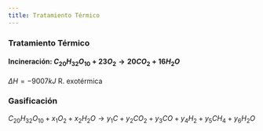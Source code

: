 ```yaml
---
title: Tratamiento Térmico
---
```


### Tratamiento Térmico

#### Incineración: $C_{20}H_{32}O_{10} + 23O_2 \rightarrow 20CO_2 + 16H_{2}O$

$\Delta H = -9007 kJ$ R. exotérmica

### Gasificación

$C_{20}H_{32}O_{10} + x_1O_2 + x_2H_2O \rightarrow y_1C + y_2CO_2 + y_3CO + y_4H_2 + y_5CH_4 + y_6H_2O$
